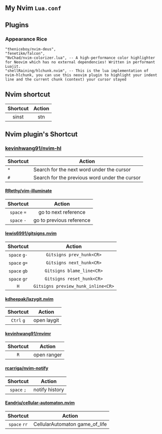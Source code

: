 ## My Nvim `Lua.conf`

## Plugins

### Appearance Rice
	"theniceboy/nvim-deus",
	"fenetikm/falcon",
	"NvChad/nvim-colorizer.lua", -- A high-performance color highlighter for Neovim which has no external dependencies! Written in performant Luajit.
	"shellRaining/hlchunk.nvim", -- This is the lua implementation of nvim-hlchunk, you can use this neovim plugin to highlight your indent line and the current chunk (context) your cursor stayed

## Nvim shortcut

| Shortcut | Action |
|:--------:|:------:|
|   sinst  |   stn  |


## Nvim plugin's Shortcut



### [kevinhwang91/nvim-hl](http://www.github.com/kevinhwang91/nvim-hlslens)

| Shortcut | Action                                        |
|----------|-----------------------------------------------|
| `*`      | Search for the next word under the cursor     |
| `#`        | Search for the previous word under the cursor |

#### [RRethy/vim-illuminate](http://www.github.com/RRethy/vim-illuminate)

|   Shortcut  |          Action          |
|:-----------:|:------------------------:|
| `space` `=` |   go to next reference   |
| `space` `-` | go to previous reference |

#### [lewis6991/gitsigns.nvim](http://www.github.com/lewis6991/gitsigns.nvim)

|   Shortcut  |          Action          |
|:-----------:|:------------------------:|
| `space` `g-` |   `Gitsigns prev_hunk<CR>`   |
| `space` `g=` |   `Gitsigns next_hunk<CR>`   |
| `space` `gb` |   `Gitsigns blame_line<CR>`   |
| `space` `gr` |   `Gitsigns reset_hunk<CR>`   |
| `H`  |   `Gitsigns preview_hunk_inline<CR>`   |

#### [kdheepak/lazygit.nvim](http://www.github.com/kdheepak/lazygit.nvim)

|   Shortcut   |               Action               |
|:------------:|:----------------------------------:|
| `Ctrl` `g` |      open laygit      |

#### [kevinhwang91/rnvimr](http://www.github.com/kevinhwang91/rnvimr)

| Shortcut |    Action   |
|:--------:|:-----------:|
|    `R`   | open ranger |


#### [rcarriga/nvim-notify](http://www.github.com/rcarriga/nvim-notify)

| Shortcut |    Action   |
|:--------:|:-----------:|
|    `space` `;`   | notify history |


#### [Eandrju/cellular-automaton.nvim](http://www.github.com/Eandrju/cellular-automaton.nvim)

| Shortcut |    Action   |
|:--------:|:-----------:|
|    `space` `rr`   | CellularAutomaton game_of_life  |
